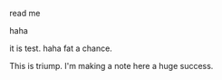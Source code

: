 read me

haha

it is test.
haha fat a chance.

This is triump.
I'm making a note here a huge success.
